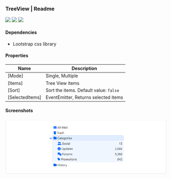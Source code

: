 ### TreeView | Readme

[![](https://img.shields.io/badge/Main-readme-white?style=for-the-badge)](../../readme.md)
[![](https://img.shields.io/badge/usage-orange?style=for-the-badge)](usage.md)
[![](https://img.shields.io/badge/Demo-blue?style=for-the-badge)](https://krsln.github.io/Showcase/LootstrapNg/TreeView)

#### Dependencies

- Lootstrap css library

#### Properties

| Name            | Description                              |
|-----------------|------------------------------------------|
| [Mode]          | Single, Multiple                         |
| [Items]         | Tree View items                          |
| [Sort]          | Sort the items. Default value: ``false`` |
| [SelectedItems] | EventEmitter, Returns selected items     |


#### Screenshots

![](../../../../Images/LootstrapNg/TreeView.png "TreeView")
